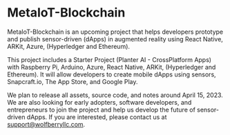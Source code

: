 # MetaIoT-Blockchain

MetaIoT-Blockchain is an upcoming project that helps developers prototype and publish sensor-driven (dApps) in augmented reality using React Native, ARKit, Azure, (Hyperledger and Ethereum).

This project includes a Starter Project (Planter AI - CrossPlatform Apps) with Raspberry Pi, Arduino, Azure, React Native, ARKit, (Hyperledger and Ethereum). It will allow developers to create mobile dApps using sensors, Snapcraft.io, The App Store, and Google Play.

We plan to release all assets, source code, and notes around April 15, 2023. We are also looking for early adopters, software developers, and entrepreneurs to join the project and help us develop the future of sensor-driven dApps. If you are interested, please contact us at support@wolfberryllc.com.
